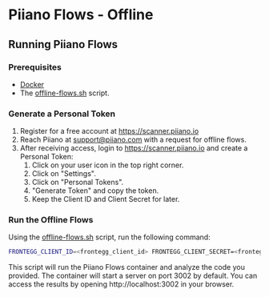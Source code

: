 # Piiano Flows - Offline

## Running Piiano Flows

### Prerequisites

- [Docker](https://docs.docker.com/get-docker/)
- The [offline-flows.sh](./offline-flows.sh) script.

### Generate a Personal Token

1. Register for a free account at https://scanner.piiano.io
2. Reach Piiano at support@piiano.com with a request for offline flows.
3. After receiving access, login to https://scanner.piiano.io and create a Personal Token:
   1. Click on your user icon in the top right corner.
   2. Click on "Settings".
   3. Click on "Personal Tokens".
   4. "Generate Token" and copy the token.
   5. Keep the Client ID and Client Secret for later.

### Run the Offline Flows

Using the [offline-flows.sh](./offline-flows.sh) script, run the following command:

```bash
FRONTEGG_CLIENT_ID=<frontegg_client_id> FRONTEGG_CLIENT_SECRET=<frontegg_client_secret> ./offline-flows.sh <absolute-path-to-your-code-base>
```

This script will run the Piiano Flows container and analyze the code you provided. The container will start a server on port 3002 by default. You can access the results by opening http://localhost:3002 in your browser.